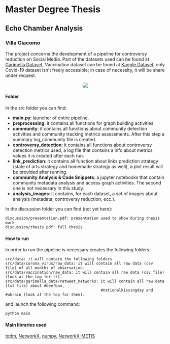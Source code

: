 # Master Degree Thesis
## Echo Chamber Analysis
### Villa Giacomo

The project concerns the development of a pipeline for controversy reduction on Social Media. Part of the datasets used can be found at [Garimella Dataset](https://github.com/gvrkiran/controversy-detection/tree/master/networks/retweet_networks), Vaccination dataset can be found at [Kaggle Dataset](https://www.kaggle.com/keplaxo/twitter-vaccination-dataset), only Covid-19 dataset isn't freely accessible; in case of necessity, it will be share under request.
<p align="center">
  <img src="https://user-images.githubusercontent.com/24355671/94059167-56dd4780-fde2-11ea-92ae-c3c1334d45d2.png">
</p>

#### Folder
In the src folder you can find:

* **main.py**: launcher of entire pipeline.
* **preprocessing**: it contains all functions for graph building activities
* **community**: it contains all functions about community detection activities and community tracking metrics assessments. After this step a summary log_community file is created. 
* **controversy_detection**: it contains all functions about controversy detection metrics used, a log file that contains a info about metrics values it is created after each run.
* **link_prediction**: it contains all function about links prediction strategy (state of arts strategy and homemade strategy as well), a plot result will be provided after running.
* **community Analysis & Code Snippets**: a jupyter notebooks that contain community metadata analysis and access graph activities. The second one is not necessary in this study.
* **analysis_images**: it contains, for each dataset, a set of images about analysis (metadata, controversy reduction, ecc.).

In the discussion folder you can find (not yet here):
```
discussion/presentation.pdf: presentation used to show during thesis work
discussion/thesis.pdf: full thesis
```
#### How to run
In order to run the pipeline is necessary creates the following folders:
```
src/data: it will contain the following folders
src/data/corona_virus/raw_data: it will contain all raw data (csv file) of all months of observation.
src/data/vaccination/raw_data: it will contain all raw data (csv file) (look at the top for it).
src/data/garimella_data/retweet_networks: it will contain all raw data (txt file) about #beefban, 
                                          #nationalkissingday and #ukrain (look at the top for them).
```
and launch the following command:
```
python main
```
#### Main libraries used
[tqdm](https://pypi.org/project/tqdm/), [NetworkX](https://networkx.github.io/), [numpy](https://numpy.org/), [NetworkX-METIS](https://networkx-metis.readthedocs.io/en/latest/index.html)

